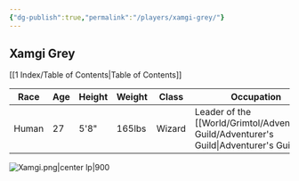 ```yaml
---
{"dg-publish":true,"permalink":"/players/xamgi-grey/"}
---
```


## Xamgi Grey
[[1 Index/Table of Contents\|Table of Contents]]

| Race  | Age | Height | Weight | Class  | Occupation                           | Allignment      | Pronouns | Gender | Languages                            | God    |
| ----- | --- | ------ | ------ | ------ | ------------------------------------ | --------------- | -------- | ------ | ------------------------------------ | ------ |
| Human | 27  | 5'8"   | 165lbs | Wizard | Leader of the [[World/Grimtol/Adventurer's Guild/Adventurer's Guild\|Adventurer's Guild]] | Chaotic Neutral | He/Him   | Male   | Common, Thieves' Cant, Sign Language | Wealth |

![Xamgi.png|center lp|900](/img/user/Z_Templates/Xamgi.png)
